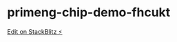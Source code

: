 # primeng-chip-demo-fhcukt

[Edit on StackBlitz ⚡️](https://stackblitz.com/edit/primeng-chip-demo-fhcukt)